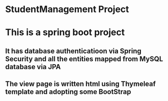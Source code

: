 # StudentManagement Project
<h1>This is a spring boot project</h1>
<h2>It has database authenticatioon via Spring Security and all the entities mapped from MySQL database via JPA </h2>
<h2> The view page is written html using Thymeleaf template and adopting some BootStrap </h2>

